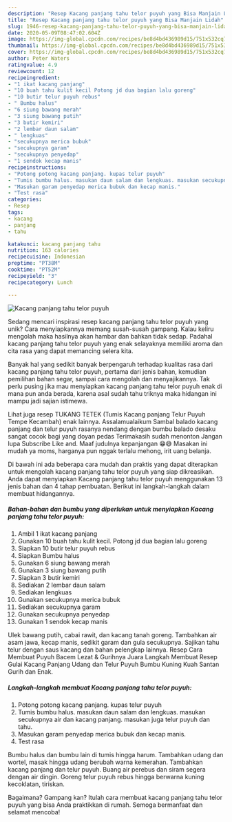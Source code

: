 ```yaml
---
description: "Resep Kacang panjang tahu telor puyuh yang Bisa Manjain Lidah"
title: "Resep Kacang panjang tahu telor puyuh yang Bisa Manjain Lidah"
slug: 1946-resep-kacang-panjang-tahu-telor-puyuh-yang-bisa-manjain-lidah
date: 2020-05-09T08:47:02.604Z
image: https://img-global.cpcdn.com/recipes/be8d4bd436989d15/751x532cq70/kacang-panjang-tahu-telor-puyuh-foto-resep-utama.jpg
thumbnail: https://img-global.cpcdn.com/recipes/be8d4bd436989d15/751x532cq70/kacang-panjang-tahu-telor-puyuh-foto-resep-utama.jpg
cover: https://img-global.cpcdn.com/recipes/be8d4bd436989d15/751x532cq70/kacang-panjang-tahu-telor-puyuh-foto-resep-utama.jpg
author: Peter Waters
ratingvalue: 4.9
reviewcount: 12
recipeingredient:
- "1 ikat kacang panjang"
- "10 buah tahu kulit kecil Potong jd dua bagian lalu goreng"
- "10 butir telur puyuh rebus"
- " Bumbu halus"
- "6 siung bawang merah"
- "3 siung bawang putih"
- "3 butir kemiri"
- "2 lembar daun salam"
- " lengkuas"
- "secukupnya merica bubuk"
- "secukupnya garam"
- "secukupnya penyedap"
- "1 sendok kecap manis"
recipeinstructions:
- "Potong potong kacang panjang. kupas telur puyuh"
- "Tumis bumbu halus. masukan daun salam dan lengkuas. masukan secukupnya air dan kacang panjang. masukan juga telur puyuh dan tahu."
- "Masukan garam penyedap merica bubuk dan kecap manis."
- "Test rasa"
categories:
- Resep
tags:
- kacang
- panjang
- tahu

katakunci: kacang panjang tahu 
nutrition: 163 calories
recipecuisine: Indonesian
preptime: "PT38M"
cooktime: "PT52M"
recipeyield: "3"
recipecategory: Lunch

---
```



![Kacang panjang tahu telor puyuh](https://img-global.cpcdn.com/recipes/be8d4bd436989d15/751x532cq70/kacang-panjang-tahu-telor-puyuh-foto-resep-utama.jpg)

Sedang mencari inspirasi resep kacang panjang tahu telor puyuh yang unik? Cara menyiapkannya memang susah-susah gampang. Kalau keliru mengolah maka hasilnya akan hambar dan bahkan tidak sedap. Padahal kacang panjang tahu telor puyuh yang enak selayaknya memiliki aroma dan cita rasa yang dapat memancing selera kita.

Banyak hal yang sedikit banyak berpengaruh terhadap kualitas rasa dari kacang panjang tahu telor puyuh, pertama dari jenis bahan, kemudian pemilihan bahan segar, sampai cara mengolah dan menyajikannya. Tak perlu pusing jika mau menyiapkan kacang panjang tahu telor puyuh enak di mana pun anda berada, karena asal sudah tahu triknya maka hidangan ini mampu jadi sajian istimewa.

Lihat juga resep TUKANG TETEK (Tumis Kacang panjang Telur Puyuh Tempe Kecambah) enak lainnya. Assalamualaikum Sambal balado kacang panjang dan telur puyuh rasanya nendang dengan bumbu balado desaku sangat cocok bagi yang doyan pedas Terimakasih sudah menonton Jangan lupa Subscribe Like and. Maaf judulnya kepanjangan 😁😅 Masakan ini mudah ya moms, harganya pun nggak terlalu mehong, irit uang belanja.


Di bawah ini ada beberapa cara mudah dan praktis yang dapat diterapkan untuk mengolah kacang panjang tahu telor puyuh yang siap dikreasikan. Anda dapat menyiapkan Kacang panjang tahu telor puyuh menggunakan 13 jenis bahan dan 4 tahap pembuatan. Berikut ini langkah-langkah dalam membuat hidangannya.

<!--inarticleads1-->

##### Bahan-bahan dan bumbu yang diperlukan untuk menyiapkan Kacang panjang tahu telor puyuh:

1. Ambil 1 ikat kacang panjang
1. Gunakan 10 buah tahu kulit kecil. Potong jd dua bagian lalu goreng
1. Siapkan 10 butir telur puyuh rebus
1. Siapkan  Bumbu halus
1. Gunakan 6 siung bawang merah
1. Gunakan 3 siung bawang putih
1. Siapkan 3 butir kemiri
1. Sediakan 2 lembar daun salam
1. Sediakan  lengkuas
1. Gunakan secukupnya merica bubuk
1. Sediakan secukupnya garam
1. Gunakan secukupnya penyedap
1. Gunakan 1 sendok kecap manis


Ulek bawang putih, cabai rawit, dan kacang tanah goreng. Tambahkan air asam jawa, kecap manis, sedikit garam dan gula secukupnya. Sajikan tahu telur dengan saus kacang dan bahan pelengkap lainnya. Resep Cara Membuat Puyuh Bacem Lezat &amp; Gurihnya Juara Langkah Membuat Resep Gulai Kacang Panjang Udang dan Telur Puyuh Bumbu Kuning Kuah Santan Gurih dan Enak. 

<!--inarticleads2-->

##### Langkah-langkah membuat Kacang panjang tahu telor puyuh:

1. Potong potong kacang panjang. kupas telur puyuh
1. Tumis bumbu halus. masukan daun salam dan lengkuas. masukan secukupnya air dan kacang panjang. masukan juga telur puyuh dan tahu.
1. Masukan garam penyedap merica bubuk dan kecap manis.
1. Test rasa


Bumbu halus dan bumbu lain di tumis hingga harum. Tambahkan udang dan wortel, masak hingga udang berubah warna kemerahan. Tambahkan kacang panjang dan telur puyuh. Buang air perebus dan siram segera dengan air dingin. Goreng telur puyuh rebus hingga berwarna kuning kecoklatan, tiriskan. 

Bagaimana? Gampang kan? Itulah cara membuat kacang panjang tahu telor puyuh yang bisa Anda praktikkan di rumah. Semoga bermanfaat dan selamat mencoba!
